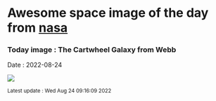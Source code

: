
# Awesome space image of the day from [nasa](https://api.nasa.gov/)

### Today image : The Cartwheel Galaxy from Webb

Date : 2022-08-24


![](https://apod.nasa.gov/apod/image/2208/Cartwheel_Webb_960.jpg)

<small>Latest update : Wed Aug 24 09:16:09 2022</small>


